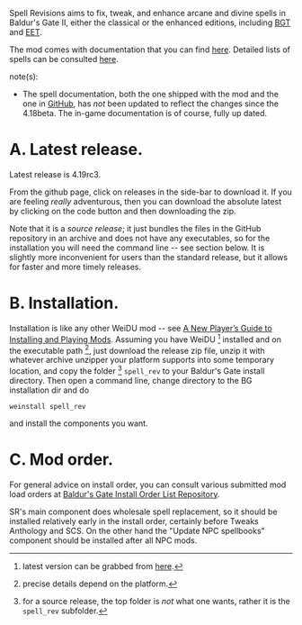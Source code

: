 Spell Revisions aims to fix, tweak, and enhance arcane and divine spells in Baldur's Gate II, either the classical or the enhanced editions, including [BGT](https://github.com/SpellholdStudios/BGT-WeiDU) and [EET](https://github.com/Gibberlings3/EET).

The mod comes with documentation that you can find [here](./readme-spell_rev.html). Detailed lists of spells can be consulted [here](https://gibberlings3.github.io/SpellRevisions/).

note(s):
- The spell documentation, both the one shipped with the mod and the one in [GitHub](https://gibberlings3.github.io/SpellRevisions/), has *not* been updated to reflect the changes since the 4.18beta. The in-game documentation is of course, fully up dated.

# A. Latest release.

Latest release is 4.19rc3.

From the github page, click on releases in the side-bar to download it. If you are feeling *really* adventurous, then you can download the absolute latest by clicking on the code button and then downloading the zip.

Note that it is a *source release*; it just bundles the files in the GitHub repository in an archive and does not have any executables, so for the installation you will need the command line -- see section below. It is slightly more inconvenient for users than the standard release, but it allows for faster and more timely releases.

# B. Installation.

Installation is like any other WeiDU mod -- see [A New Player’s Guide to Installing and Playing Mods](https://www.gibberlings3.net/forums/topic/33164-a-new-player%E2%80%99s-guide-to-installing-and-playing-mods/). Assuming you have WeiDU [^1] installed and on the executable path [^2], just download the release zip file, unzip it with whatever archive unzipper your platform supports into some temporary location, and copy the folder [^3] `spell_rev` to your Baldur's Gate install directory. Then open a command line, change directory to the BG installation dir and do

```
weinstall spell_rev
```

and install the components you want.

[^1]: latest version can be grabbed from [here](https://github.com/WeiDUorg/weidu/releases).
[^2]: precise details depend on the platform.
[^3]: for a source release, the top folder is *not* what one wants, rather it is the `spell_rev` subfolder.

# C. Mod order.

For general advice on install order, you can consult various submitted mod load orders at [Baldur's Gate Install Order List Repository](https://github.com/morpheus562/Baldurs-Gate-Install-Order-List-Repository).

SR's main component does wholesale spell replacement, so it should be installed relatively early in the install order, certainly before Tweaks Anthology and SCS. On the other hand the "Update NPC spellbooks" component should be installed after all NPC mods.

